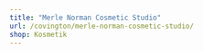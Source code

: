 ```yaml
---
title: "Merle Norman Cosmetic Studio"
url: /covington/merle-norman-cosmetic-studio/
shop: Kosmetik
---
```

